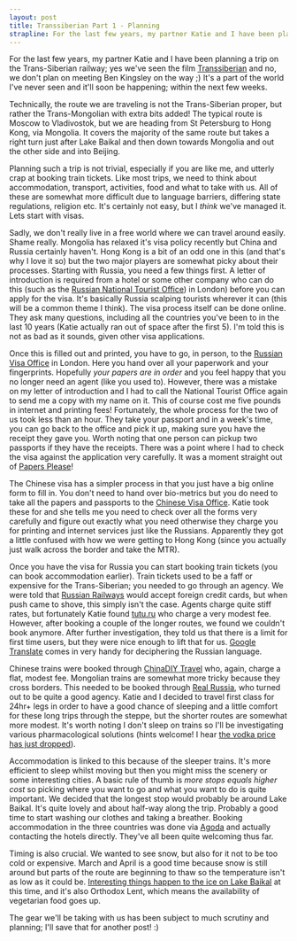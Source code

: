 ```yaml
---
layout: post
title: Transsiberian Part 1 - Planning
strapline: For the last few years, my partner Katie and I have been planning a trip on the Trans-Siberian railway; yes we've seen the film Transsiberian and no, we don't plan on meeting Ben Kingsley on the way ;) It's a part of the world I've never seen and it'll soon be happening; within the next few weeks.
---
```


For the last few years, my partner Katie and I have been planning a trip on the Trans-Siberian railway; yes we've seen the film [Transsiberian](http://www.imdb.com/title/tt0800241/) and no, we don't plan on meeting Ben Kingsley on the way ;) It's a part of the world I've never seen and it'll soon be happening; within the next few weeks.

Technically, the route we are traveling is not the Trans-Siberian proper, but rather the Trans-Mongolian with extra bits added! The typical route is Moscow to Vladivostok, but we are heading from St Petersburg to Hong Kong, via Mongolia. It covers the majority of the same route but takes a right turn just after Lake Baikal and then down towards Mongolia and out the other side and into Beijing.

Planning such a trip is not trivial, especially if you are like me, and utterly crap at booking train tickets. Like most trips, we need to think about accommodation, transport, activities, food and what to take with us. All of these are somewhat more difficult due to language barriers, differing state regulations, religion etc. It's certainly not easy, but I *think* we've managed it. Lets start with visas.

Sadly, we don't really live in a free world where we can travel around easily. Shame really. Mongolia has relaxed it's visa policy recently but China and Russia certainly haven't. Hong Kong is a bit of an odd one in this (and that's why I love it so) but the two major players are somewhat picky about their processes. Starting with Russia, you need a few things first. A letter of introduction is required from a hotel or some other company who can do this (such as the [Russian National Tourist Office](http://www.visitrussia.org.uk)) in London) before you can apply for the visa. It's basically Russia scalping tourists wherever it can (this will be a common theme I think). The visa process itself can be done online. They ask many questions, including all the countries you've been to in the last 10 years (Katie actually ran out of space after the first 5). I'm told this is not as bad as it sounds, given other visa applications. 

Once this is filled out and printed, you have to go, in person, to the [Russian Visa Office](http://ru.vfsglobal.co.uk) in London. Here you hand over all your paperwork and your fingerprints. Hopefully *your papers are in order* and you feel happy that you no longer need an agent (like you used to). However, there was a mistake on my letter of introduction and I had to call the National Tourist Office again to send me a copy with my name on it. This of course cost me five pounds in internet and printing fees! Fortunately, the whole process for the two of us took less than an hour. They take your passport and in a week's time, you can go back to the office and pick it up, making sure you have the receipt they gave you. Worth noting that one person can pickup two passports if they have the receipts. There was a point where I had to check the visa against the application very carefully. It was a moment straight out of [Papers Please](http://papersplea.se)!

The Chinese visa has a simpler process in that you just have a big online form to fill in. You don't need to hand over bio-metrics but you do need to take all the papers and passports to the [Chinese Visa Office](http://visaforchina.org/LON_EN/). Katie took these for and she tells me you need to check over all the forms very carefully and figure out exactly what you need otherwise they charge you for printing and internet services just like the Russians. Apparently they got a little confused with how we were getting to Hong Kong (since you actually just walk across the border and take the MTR). 

Once you have the visa for Russia you can start booking train tickets (you can book accommodation earlier). Train tickets used to be a faff or expensive for the Trans-Siberian; you needed to go through an agency. We were told that [Russian Railways](http://rzd.ru) would accept foreign credit cards, but when push came to shove, this simply isn't the case. Agents charge quite stiff rates, but fortunately Katie found [tutu.ru](http://www.tutu.ru) who charge a very modest fee. However, after booking a couple of the longer routes, we found we couldn't book anymore. After further investigation, they told us that there is a limit for first time users, but they were nice enough to lift that for us. [Google Translate](https://translate.google.com) comes in very handy for deciphering the Russian language.

Chinese trains were booked through [ChinaDIY Travel](http://www.china-diy-travel.com/en) who, again, charge a flat, modest fee. Mongolian trains are somewhat more tricky because they cross borders. This needed to be booked through [Real Russia](http://realrussia.co.uk), who turned out to be quite a good agency. Katie and I decided to travel first class for 24hr+ legs in order to have a good chance of sleeping and a little comfort for these long trips through the steppe, but the shorter routes are somewhat more modest. It's worth noting I don't sleep on trains so I'll be investigating various pharmacological solutions (hints welcome! I hear [the vodka price has just dropped](http://money.cnn.com/2014/12/31/news/economy/russia-vodka-putin/index.html)).

Accommodation is linked to this because of the sleeper trains. It's more efficient to sleep whilst moving but then you might miss the scenery or some interesting cities. A basic rule of thumb is *more stops equals higher cost* so picking where you want to go and what you want to do is quite important. We decided that the longest stop would probably be around Lake Baikal. It's quite lovely and about half-way along the trip. Probably a good time to start washing our clothes and taking a breather. Booking accommodation in the three countries was done via [Agoda](http://www.agoda.com) and actually contacting the hotels directly. They've all been quite welcoming thus far.

Timing is also crucial. We wanted to see snow, but also for it not to be too cold or expensive. March and April is a good time because snow is still around but parts of the route are beginning to thaw so the temperature isn't as low as it could be. [Interesting things happen to the ice on Lake Baikal](http://www.mymodernmet.com/profiles/blogs/lake-baikal-russia-ice-hummocks) at this time, and it's also Orthodox Lent, which means the availability of vegetarian food goes up. 

The gear we'll be taking with us has been subject to much scrutiny and planning; I'll save that for another post! :)


